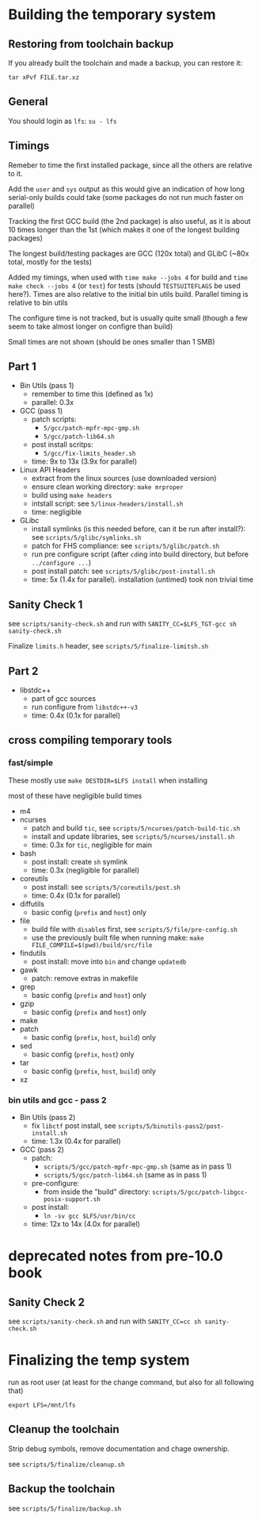 # Building the temporary system

## Restoring from toolchain backup

If you already built the toolchain and made a backup, you can restore it:

`tar xPvf FILE.tar.xz`

## General

You should login as `lfs`: `su - lfs`

## Timings

Remeber to time the first installed package, since all the others are relative to it.

Add the `user` and `sys` output as this would give an indication of how long serial-only builds could take (some packages do not run much faster on parallel)

Tracking the first GCC build (the 2nd package) is also useful, as it is about 10 times longer than the 1st (which makes
it one of the longest building packages)

The longest build/testing packages are GCC (120x total) and GLibC (~80x total, mostly for the tests)

Added my timings, when used with `time make --jobs 4` for build and `time make check --jobs 4` (or `test`) for
tests (should `TESTSUITEFLAGS` be used here?).
Times are also relative to the initial bin utils build. Parallel timing is relative to bin utils

The configure time is not tracked, but is usually quite small (though a few seem to take almost longer on configre than
build)

Small times are not shown (should be ones smaller than 1 SMB)

## Part 1

- Bin Utils (pass 1)
    - remember to time this (defined as 1x)
    - parallel: 0.3x
- GCC (pass 1)
    - patch scripts:
        - `5/gcc/patch-mpfr-mpc-gmp.sh`
        - `5/gcc/patch-lib64.sh`
    - post install scritps:
        - `5/gcc/fix-limits_header.sh`
    - time: 9x to 13x (3.9x for parallel)
- Linux API Headers
    - extract from the linux sources (use downloaded version)
    - ensure clean working directory: `make mrproper`
    - build using `make headers`
    - intstall script: see `5/linux-headers/install.sh`
    - time: negligible
- GLibc
    - install symlinks (is this needed before, can it be run after install?): see `scripts/5/glibc/symlinks.sh`
    - patch for FHS compliance: see `scripts/5/glibc/patch.sh`
    - run pre configure script (after `cd`ing into build directory, but before `../configure ...`)
    - post install patch: see `scripts/5/glibc/post-install.sh`
    - time: 5x (1.4x for parallel). installation (untimed) took non trivial time

## Sanity Check 1

see `scripts/sanity-check.sh` and run with `SANITY_CC=$LFS_TGT-gcc sh sanity-check.sh`

Finalize `limits.h` header, see `scripts/5/finalize-limitsh.sh`

## Part 2

- libstdc++
    - part of gcc sources
    - run configure from `libstdc++-v3`
    - time: 0.4x (0.1x for parallel)

## cross compiling temporary tools

### fast/simple

These mostly use `make DESTDIR=$LFS install` when installing

most of these have negligible build times

- m4
- ncurses
    - patch and build `tic`, see `scripts/5/ncurses/patch-build-tic.sh`
    - install and update libraries, see `scripts/5/ncurses/install.sh`
    - time: 0.3x for `tic`, negligible for main
- bash
    - post install: create `sh` symlink
    - time: 0.3x (negligible for parallel)
- coreutils
    - post install: see `scripts/5/coreutils/post.sh`
    - time: 0.4x (0.1x for parallel)
- diffutils
    - basic config (`prefix` and `host`) only
- file
    - build file with `disable`s first, see `scripts/5/file/pre-config.sh`
    - use the previously built file when running make: `make FILE_COMPILE=$(pwd)/build/src/file`
- findutils
    - post install: move into `bin` and change `updatedb`
- gawk
    - patch: remove extras in makefile
- grep
    - basic config (`prefix` and `host`) only
- gzip
    - basic config (`prefix` and `host`) only
- make
- patch
    - basic config (`prefix`, `host`, `build`) only
- sed
    - basic config (`prefix`, `host`) only
- tar
    - basic config (`prefix`, `host`, `build`) only
- xz

### bin utils and gcc - pass 2

- Bin Utils (pass 2)
    - fix `libctf` post install, see `scripts/5/binutils-pass2/post-install.sh`
    - time: 1.3x (0.4x for parallel)
- GCC (pass 2)
    - patch:
        - `scripts/5/gcc/patch-mpfr-mpc-gmp.sh` (same as in pass 1)
        - `scripts/5/gcc/patch-lib64.sh` (same as in pass 1)
    - pre-configure:
        - from inside the "build" directory: `scripts/5/gcc/patch-libgcc-posix-support.sh`
    - post install:
        - `ln -sv gcc $LFS/usr/bin/cc`
    - time: 12x to 14x (4.0x for parallel)

# deprecated notes from pre-10.0 book

## Sanity Check 2

see `scripts/sanity-check.sh` and run with `SANITY_CC=cc sh sanity-check.sh`

# Finalizing the temp system

run as root user (at least for the change command, but also for all following that)

`export LFS=/mnt/lfs`

## Cleanup the toolchain

Strip debug symbols, remove documentation and chage ownership.

see `scripts/5/finalize/cleanup.sh`

## Backup the toolchain

see `scripts/5/finalize/backup.sh`
